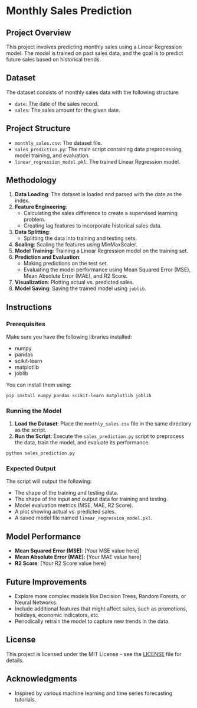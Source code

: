 
# Monthly Sales Prediction

## Project Overview

This project involves predicting monthly sales using a Linear Regression model. The model is trained on past sales data, and the goal is to predict future sales based on historical trends.

## Dataset

The dataset consists of monthly sales data with the following structure:

- `date`: The date of the sales record.
- `sales`: The sales amount for the given date.

## Project Structure

- `monthly_sales.csv`: The dataset file.
- `sales_prediction.py`: The main script containing data preprocessing, model training, and evaluation.
- `linear_regression_model.pkl`: The trained Linear Regression model.

## Methodology

1. **Data Loading**: The dataset is loaded and parsed with the date as the index.
2. **Feature Engineering**: 
   - Calculating the sales difference to create a supervised learning problem.
   - Creating lag features to incorporate historical sales data.
3. **Data Splitting**:
   - Splitting the data into training and testing sets.
4. **Scaling**: Scaling the features using MinMaxScaler.
5. **Model Training**: Training a Linear Regression model on the training set.
6. **Prediction and Evaluation**:
   - Making predictions on the test set.
   - Evaluating the model performance using Mean Squared Error (MSE), Mean Absolute Error (MAE), and R2 Score.
7. **Visualization**: Plotting actual vs. predicted sales.
8. **Model Saving**: Saving the trained model using `joblib`.

## Instructions

### Prerequisites

Make sure you have the following libraries installed:

- numpy
- pandas
- scikit-learn
- matplotlib
- joblib

You can install them using:

```bash
pip install numpy pandas scikit-learn matplotlib joblib
```

### Running the Model

1. **Load the Dataset**: Place the `monthly_sales.csv` file in the same directory as the script.
2. **Run the Script**: Execute the `sales_prediction.py` script to preprocess the data, train the model, and evaluate its performance.

```bash
python sales_prediction.py
```

### Expected Output

The script will output the following:

- The shape of the training and testing data.
- The shape of the input and output data for training and testing.
- Model evaluation metrics (MSE, MAE, R2 Score).
- A plot showing actual vs. predicted sales.
- A saved model file named `linear_regression_model.pkl`.

## Model Performance

- **Mean Squared Error (MSE)**: [Your MSE value here]
- **Mean Absolute Error (MAE)**: [Your MAE value here]
- **R2 Score**: [Your R2 Score value here]

## Future Improvements

- Explore more complex models like Decision Trees, Random Forests, or Neural Networks.
- Include additional features that might affect sales, such as promotions, holidays, economic indicators, etc.
- Periodically retrain the model to capture new trends in the data.

## License

This project is licensed under the MIT License - see the [LICENSE](LICENSE) file for details.

## Acknowledgments

- Inspired by various machine learning and time series forecasting tutorials.
